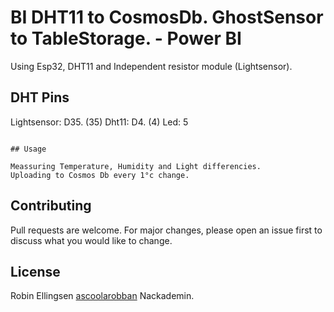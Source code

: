 # BI DHT11 to CosmosDb. GhostSensor to TableStorage. - Power BI

Using Esp32, DHT11 and Independent resistor module (Lightsensor).

## DHT Pins
Lightsensor: D35. (35)
Dht11: D4. (4)
Led: 5
```

## Usage

Meassuring Temperature, Humidity and Light differencies.
Uploading to Cosmos Db every 1°c change.
```

## Contributing
Pull requests are welcome. For major changes, please open an issue first to discuss what you would like to change.


## License
Robin Ellingsen
[ascoolarobban](https://github.com/ascoolarobban)
Nackademin.
